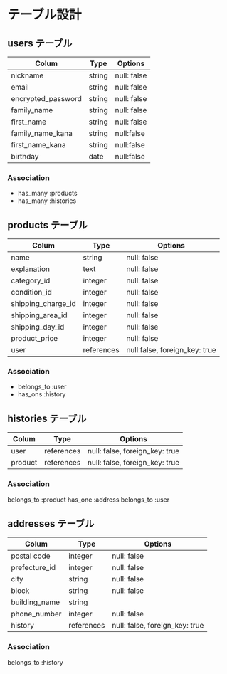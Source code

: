 # テーブル設計

## users テーブル

| Colum               | Type   | Options     |
| ------------------- | ------ | ----------- |
| nickname            | string | null: false |
| email               | string | null: false |
| encrypted_password  | string | null: false |
| family_name         | string | null: false |
| first_name          | string | null: false |
| family_name_kana    | string | null:false  |
| first_name_kana     | string | null:false  |
| birthday            | date   | null:false  |

### Association
- has_many :products
- has_many :histories

## products テーブル

| Colum              | Type       | Options                       |
| ------------------ | ---------- | ----------------------------- |
| name               | string     | null: false                   |
| explanation        | text       | null: false                   |
| category_id        | integer    | null: false                   |
| condition_id       | integer    | null: false                   |
| shipping_charge_id | integer    | null: false                   |
| shipping_area_id   | integer    | null: false                   |
| shipping_day_id    | integer    | null: false                   |
| product_price      | integer    | null: false                   |
| user               | references | null:false, foreign_key: true |

### Association
- belongs_to :user
- has_ons :history

## histories テーブル

| Colum     | Type       | Options                        |
| --------- | ---------- | ------------------------------ |
| user      | references | null: false, foreign_key: true |
| product   | references | null: false, foreign_key: true |

### Association
belongs_to :product
has_one :address
belongs_to :user

## addresses テーブル 

| Colum         | Type       | Options                        |
| ------------- | ---------- | ------------------------------ |
| postal code   | integer    | null: false                    |
| prefecture_id | integer    | null: false                    |
| city          | string     | null: false                    |
| block         | string     | null: false                    |
| building_name | string     |                                |
| phone_number  | integer    | null: false                    |
| history       | references | null: false, foreign_key: true |

### Association
belongs_to :history



